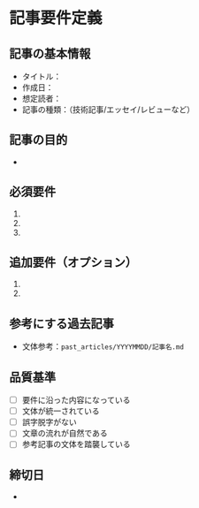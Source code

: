 # 記事要件定義

## 記事の基本情報
- タイトル：
- 作成日：
- 想定読者：
- 記事の種類：（技術記事/エッセイ/レビューなど）

## 記事の目的
- 

## 必須要件
1. 
2. 
3. 

## 追加要件（オプション）
1. 
2. 

## 参考にする過去記事
- 文体参考：`past_articles/YYYYMMDD/記事名.md`

## 品質基準
- [ ] 要件に沿った内容になっている
- [ ] 文体が統一されている
- [ ] 誤字脱字がない
- [ ] 文章の流れが自然である
- [ ] 参考記事の文体を踏襲している

## 締切日
-